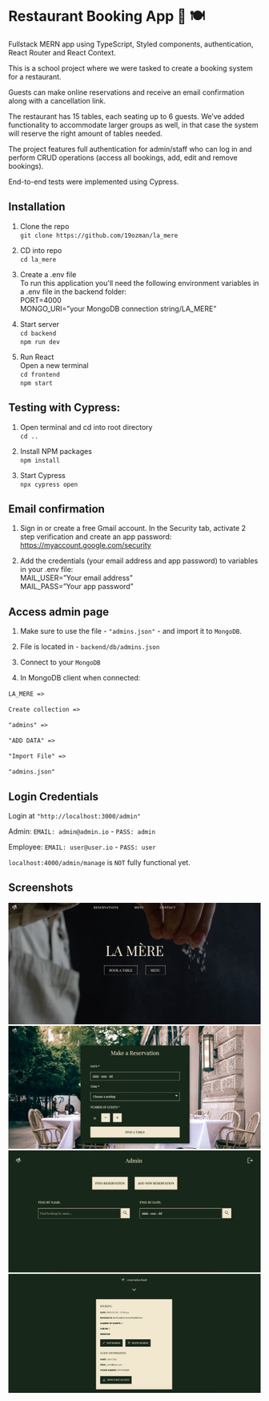 # Restaurant Booking App 📅 🍽️
Fullstack MERN app using TypeScript, Styled components, authentication, React Router and React Context.

This is a school project where we were tasked to create a booking system for a restaurant. 

Guests can make online reservations and receive an email confirmation along with a cancellation link. 

The restaurant has 15 tables, each seating up to 6 guests. We’ve added functionality to accommodate larger groups as well, in that case the system will reserve the right amount of tables needed.

The project features full authentication for admin/staff who can log in and perform CRUD operations (access all bookings, add, edit and remove bookings). 

End-to-end tests were implemented using Cypress.

## Installation
1. Clone the repo\
`git clone https://github.com/19ozman/la_mere`

2. CD into repo\
`cd la_mere`

3. Create a .env file\
To run this application you'll need the following environment variables in a .env file in the backend folder:\
PORT=4000\
MONGO_URI=”your MongoDB connection string/LA_MERE”

4. Start server\
`cd backend`\
`npm run dev`

5. Run React \
Open a new terminal\
`cd frontend`\
`npm start`

## Testing with Cypress:
1. Open terminal and cd into root directory\
`cd ..`

2. Install NPM packages\
`npm install`

3. Start Cypress\
`npx cypress open`

## Email confirmation
1. Sign in or create a free Gmail account. In the Security tab, activate 2 step verification and create an app password:\
https://myaccount.google.com/security

2. Add the credentials (your email address and app password) to variables in your .env file:\
MAIL_USER=”Your email address”\
MAIL_PASS=”Your app password”

## Access admin page

1. Make sure to use the file - `"admins.json"` - and import it to `MongoDB`.

2. File is located in - `backend/db/admins.json`

3. Connect to your `MongoDB`

5. In MongoDB client when connected:

`LA_MERE =>`

`Create collection =>`

`"admins" =>`

`"ADD DATA" =>`

`"Import File" =>`

`"admins.json"`

## Login Credentials

Login at `"http://localhost:3000/admin"`

Admin: `EMAIL: admin@admin.io` - `PASS: admin`

Employee: `EMAIL: user@user.io` - `PASS: user`

`localhost:4000/admin/manage` is `NOT` fully functional yet.

## Screenshots
![](./frontend/public/assets/screenshot-landingpage.jpg)
![](./frontend/public/assets/screenshot-reservation.jpg)
![](./frontend/public/assets/screenshot-admin.jpg)
![](./frontend/public/assets/screenshot-admin-search.jpg)

